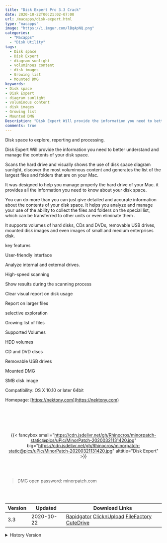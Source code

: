```yaml
---
title: "Disk Expert Pro 3.3 Crack"
date: 2020-10-22T00:21:02-07:00
url: /macapps/disk-expert.html
type: "macapps"
image: "https://i.imgur.com/lBqApNQ.png"
categories:
  - "Macapps"
  - "Disk Utility"
tags:
  - Disk space
  - Disk Expert
  - diagram sunlight
  - voluminous content
  - disk images
  - Growing list
  - Mounted DMG
keywords:
- Disk space
- Disk Expert
- diagram sunlight
- voluminous content
- disk images
- Growing list
- Mounted DMG
Description: "Disk Expert Will provide the information you need to better understand and manage the contents of your disk space"
comments: true
---
```


Disk space to explore, reporting and processing.

Disk Expert Will provide the information you need to better understand and manage the contents of your disk space.

Scans the hard drive and visually shows the use of disk space diagram sunlight, discover the most voluminous content and generates the list of the largest files and folders that are on your Mac.

It was designed to help you manage properly the hard drive of your Mac. it provides all the information you need to know about your disk space.

You can do more than you can just give detailed and accurate information about the contents of your disk space. It helps you analyze and manage your use of the ability to collect the files and folders on the special list, which can be transferred to other units or even eliminate them .

It supports volumes of hard disks, CDs and DVDs, removable USB drives, mounted disk images and even images of small and medium enterprises disk.

key features

User-friendly interface

Analyze internal and external drives.

High-speed scanning

Show results during the scanning process

Clear visual report on disk usage

Report on larger files

selective exploration

Growing list of files

Supported Volumes



HDD volumes

CD and DVD discs

Removable USB drives

Mounted DMG

SMB disk image

Compatibility: OS X 10.10 or later 64bit

Homepage: [https://nektony.com](https://nektony.com)

<br/>
<br/>
<script async src="https://pagead2.googlesyndication.com/pagead/js/adsbygoogle.js"></script>
<ins class="adsbygoogle"
     style="display:block; text-align:center;"
     data-ad-layout="in-article"
     data-ad-format="fluid"
     data-ad-client="ca-pub-8746275014476192"
     data-ad-slot="5144997159"></ins>
<script>
     (adsbygoogle = window.adsbygoogle || []).push({});
</script>
<br/>
<br/>


<center>

{{< fancybox small="https://cdn.jsdelivr.net/gh/Rhinocros/minorpatch-static@pics/uPic/MinorPatch-20200321131420.jpg" big="https://cdn.jsdelivr.net/gh/Rhinocros/minorpatch-static@pics/uPic/MinorPatch-20200321131420.jpg" alttitle="Disk Expert" >}}

</center>

<br/>
<br/>


> DMG open password: minorpatch.com

<br/>

<br/>
<div id="history_version" class="history_version">

| Version | Updated | Download Links |
| ---- | ---- | ---- |
| 3.3 | 2020-10-22 | [Rapidgator](https://ouo.io/0gqDFt)   [ClicknUpload](https://ouo.io/5ypBida)   [FileFactory](https://ouo.io/6VDpoY)   [CuteDrive](https://ouo.io/kYwbQSi) |
<details>
<summary>History Version</summary>

| Version | Updated | Download Links |
| ---- | ---- | ---- |
| 3.2 | 2020-08-31 | [UsersCloud](https://ouo.io/4969s3)   [ClicknUpload](https://ouo.io/agaWBbz)   [FileFactory](https://ouo.io/zVeHks2)   [CuteDrive](https://ouo.io/44wJet) |
| 3.1.1 | 2020-08-20 | [UsersCloud](https://ouo.io/2BqN1iD)   [ClicknUpload](https://ouo.io/dxiVFX)   [FileFactory](https://ouo.io/LRMUH7)   [CuteDrive](https://ouo.io/SGsc2h) |
| 3.1 | 2020-08-11 | [UsersCloud](https://ouo.io/BmF3UM)   [ClicknUpload](https://ouo.io/jerxnLR)   [FileFactory](https://ouo.io/nQUI9A)   [CuteDrive](https://ouo.io/DxNfr6) |
| 3.0.1 | 2020-06-27 | [UsersCloud](https://ouo.io/8ytvgg7)   [ClicknUpload](https://ouo.io/Wt1a9VU)   [FileFactory](https://ouo.io/EXCWQgm)   [CuteDrive](https://ouo.io/QwCjoKg) |
| 3.0 | 2020-06-21 | [UsersCloud](https://ouo.io/GeYg3c)   [ClicknUpload](https://ouo.io/rM7AU2)   [FileFactory](https://ouo.io/kHmcNh)   [CuteDrive](https://ouo.io/c8ObXm) |
| 2.10.1 | 2020-06-13 | [UsersCloud](https://ouo.io/i2ZQy5)   [ClicknUpload](https://ouo.io/snbVnL3)   [FileFactory](https://ouo.io/CVx0tm)   [CuteDrive](https://ouo.io/EO4dJH) |
| 2.10 | 2020-03-21 | [UsersCloud](https://ouo.io/s5255)   [ClicknUpload](https://ouo.io/o6MqhP)   [FileFactory](https://ouo.io/Ru2fa51)   [CuteDrive](https://ouo.io/8GcwYJ) |
</details>

</div>
